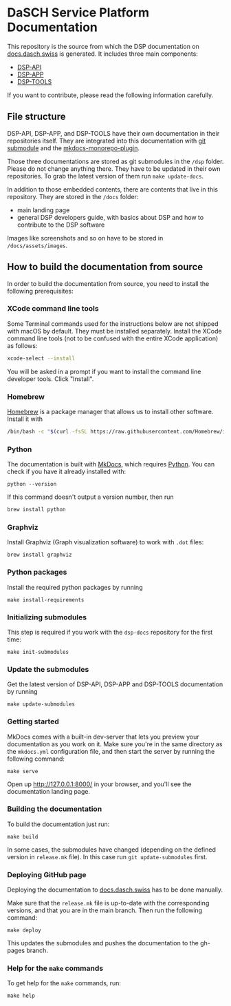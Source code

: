 # DaSCH Service Platform Documentation

This repository is the source from which the DSP documentation
on [docs.dasch.swiss](https://docs.dasch.swiss) is generated.
It includes three main components:

- [DSP-API](https://github.com/dasch-swiss/dsp-api)
- [DSP-APP](https://github.com/dasch-swiss/dsp-das)
- [DSP-TOOLS](https://github.com/dasch-swiss/dsp-tools)

If you want to contribute, please read the following information carefully.

## File structure

DSP-API, DSP-APP, and DSP-TOOLS have their own documentation in their repositories itself.
They are integrated into this documentation with [git submodule](https://git-scm.com/book/en/v2/Git-Tools-Submodules) and
the [mkdocs-monorepo-plugin](https://github.com/backstage/mkdocs-monorepo-plugin).

Those three documentations are stored as git submodules in the `/dsp` folder. Please do not change anything there.
They have to be updated in their own repositories. To grab the latest version of them run `make update-docs`.

In addition to those embedded contents, there are contents that live in this repository.
They are stored in the `/docs` folder:

- main landing page
- general DSP developers guide, with basics about DSP and how to contribute to the DSP software

Images like screenshots and so on have to be stored in `/docs/assets/images`.

## How to build the documentation from source

In order to build the documentation from source,
you need to install the following prerequisites:

### XCode command line tools

Some Terminal commands used for the instructions below are not shipped with macOS by default.
They must be installed separately.
Install the XCode command line tools (not to be confused with the entire XCode application) as follows:

```bash
xcode-select --install
```

You will be asked in a prompt if you want to install the command line developer tools. Click "Install".

### Homebrew

[Homebrew](https://brew.sh) is a package manager that allows us to install other software.
Install it with

```bash
/bin/bash -c "$(curl -fsSL https://raw.githubusercontent.com/Homebrew/install/HEAD/install.sh)"
```

### Python

The documentation is built with [MkDocs](https://www.mkdocs.org),
which requires [Python](https://www.python.org/).
You can check if you have it already installed with:

```shell
python --version
```

If this command doesn't output a version number, then run

```bash
brew install python
```

### Graphviz

Install Graphviz (Graph visualization software) to work with `.dot` files:

```shell
brew install graphviz
```

### Python packages

Install the required python packages by running

```shell
make install-requirements
```

### Initializing submodules

This step is required if you work with the `dsp-docs` repository for the first time:

```shell
make init-submodules
```

### Update the submodules

Get the latest version of DSP-API, DSP-APP and DSP-TOOLS documentation by running

```shell
make update-submodules
```

### Getting started

MkDocs comes with a built-in dev-server that lets you preview your documentation as you work on it.
Make sure you're in the same directory as the `mkdocs.yml` configuration file,
and then start the server by running the following command:

```shell
make serve
```

Open up <http://127.0.0.1:8000/> in your browser, and you'll see the documentation landing page.

### Building the documentation

To build the documentation just run:

```shell
make build
```

In some cases, the submodules have changed (depending on the defined version in `release.mk` file).
In this case run `git update-submodules` first.

### Deploying GitHub page

Deploying the documentation to [docs.dasch.swiss](https://docs.dasch.swiss/) has to be done manually.

Make sure that the `release.mk` file is up-to-date with the corresponding versions, and that you are in the main branch.
Then run the following command:

```shell
make deploy
```

This updates the submodules and pushes the documentation to the gh-pages branch.

### Help for the `make` commands

To get help for the `make` commands, run:

```shell
make help
```
